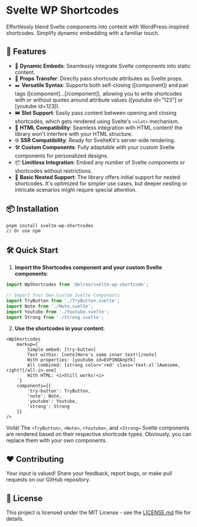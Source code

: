# Svelte WP Shortcodes

Effortlessly blend Svelte components into content with WordPress-inspired shortcodes. Simplify dynamic embedding with a familiar touch.

## 🚀 Features

- 📌 **Dynamic Embeds**: Seamlessly integrate Svelte components into static content.  
- 🔄 **Props Transfer**: Directly pass shortcode attributes as Svelte props.  
- ✒️ **Versatile Syntax**: Supports both self-closing ([component]) and pair tags ([component]...[/component]), allowing you to write shortcodes with or without quotes around attribute values ([youtube id="123"] or [youtube id=123]).  
- 🎟️ **Slot Support**: Easily pass content between opening and closing shortcodes, which gets rendered using Svelte's `<slot>` mechanism.  
- 🧱 **HTML Compatibility**: Seamless integration with HTML content! the library won't interfere with your HTML structure.
- 🌐 **SSR Compatibility**: Ready for SvelteKit's server-side rendering.  
- 🛠️ **Custom Components**: Fully adaptable with your custom Svelte components for personalized designs.  
- 📦 **Limitless Integration**: Embed any number of Svelte components or shortcodes without restrictions. 
- 👥 **Basic Nested Support**: The library offers initial support for nested shortcodes. It's optimized for simpler use cases, but deeper nesting or intricate scenarios might require special attention.


## 📦 Installation

```bash
pnpm install svelte-wp-shortcodes
// Or use npm
```

## 🛠️ Quick Start

1. **Import the Shortcodes component and your custom Svelte components**:
```ts
import WpShortcodes from '@elron/svelte-wp-shortcode';

// Import Your Own Custom Svelte Components
import TryButton from './TryButton.svelte';
import Note from './Note.svelte';
import Youtube from './Youtube.svelte';
import Strong from './Strong.svelte';
```

2. **Use the shortcodes in your content**:
```svelte
<WpShortcodes 
    markup={`
        Simple embed: [try-button]
        Text within: [note]Here's some inner text![/note]
        With properties: [youtube id=EVP1NQAnpYk]
        All combined: [strong color='red' class='text-xl']Awesome, right?[/all-in-one]
        With HTML: <i>Still works!<i>
    `}
    components={{
        'try-button': TryButton, 
        'note': Note,
        'youtube': Youtube,
        'strong': Strong
    }} 
/>
```

Voilà! The `<TryButton>`, `<Note>`, `<Youtube>`, and `<Strong>` Svelte components are rendered based on their respective shortcode types. Obviously, you can replace them with your own components.



## ❤️ Contributing
Your input is valued! Share your feedback, report bugs, or make pull requests on our GitHub repository.


## 📜 License

This project is licensed under the MIT License - see the [LICENSE.md](LICENSE.md) file for details.

